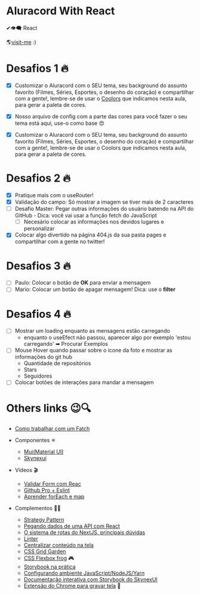 # Aluracord With React

✔👁‍🗨 React

🌎[visit-me](https://aluracord-swart.vercel.app/)
:)
# Desafios 1 🔥

- [x] Customizar o Aluracord com o SEU tema, seu background do assunto favorito (Filmes, Séries, Esportes, o desenho do coração) e compartilhar com a gente!, lembre-se de usar o [Coolors](https://coolors.co/1be7ff-6eeb83-e4ff1a-ffb800-ff5714) que indicamos nesta aula, para gerar a paleta de cores.

- [x] Nosso arquivo de config com a parte das cores para você fazer o seu tema está aqui, use-o como base 😍
- [x] Customizar o Aluracord com o SEU tema, seu background do assunto favorito (Filmes, Séries, Esportes, o desenho do coração) e compartilhar com a gente!, lembre-se de usar o Coolors que indicamos nesta aula, para gerar a paleta de cores.
# Desafios 2 🔥
- [x] Pratique mais com o useRouter!
- [x] Validação do campo: Só mostrar a imagem se tiver mais de 2 caracteres
- [ ] Desafio Master: Pegar outras informações do usuário batendo na API do GitHub - Dica: você vai usar a função fetch do JavaScript
  - [ ] Necesário colocar as informações nos devidos lugares e personalizar
- [x] Colocar algo divertido na página 404.js da sua pasta pages e compartilhar com a gente no twitter!

# Desafios 3 🔥
- [ ] Paulo: Colocar o botão de **OK** para enviar a mensagem
- [ ] Mario: Colocar um botão de apagar mensagem! Dica: use o **filter**

# Desafios 4 🔥
- [ ] Mostrar um loading enquanto as mensagens estão carregando
  - enquanto o useEfect não passou, aparecer algo por exemplo 'estou carregando' ➡ Procurar Exemplos
- [ ] Mouse Hover quando passar sobre o icone da foto e mostrar as informações do git hub
  - Quantidade de repositórios
  - Stars
  - Seguidores
- [ ] Colocar botões de interações para mandar a mensagem
#
# Others links 😉🔍
 - [Como trabalhar com um Fatch]([https://link](https://medium.com/@omariosouto/entendendo-como-fazer-ajax-com-a-fetchapi-977ff20da3c6))
- Componentes ✳
  - [Mui(Material UI)](https://mui.com/pt/)
  - [Skynexui]([https://link](https://skynexui.dev/))
- Vídeos 🎬
  - [Validar Form com Reac]([https://link](https://www.youtube.com/watch?v=cMq6k7ymv2s))
  - [Github Pro + Eslint]([https://www.youtube.com/watch?v=yMRSDdifGW8&t=2s])
  - [Aprender forEach e map]([https://link](https://www.youtube.com/watch?v=JbzcLKiTThk))

- Complementos 🤙🏻
  - [Strategy Pattern]([https://link](https://www.youtube.com/watch?v=S-jqd6WZ7M0))
  - [Pegando dados de uma API com React]([https://link](https://www.youtube.com/watch?v=85vJXFpXLQw))
  - [O sistema de rotas do NextJS, principais dúvidas]([https://link](https://www.youtube.com/watch?v=-kVnp3fg-v4))
  - [Linter]([https://link](https://www.youtube.com/watch?v=yMRSDdifGW8))
  - [Centralizar conteúdo na tela]([https://link](https://www.youtube.com/watch?v=Cu-HP-gvggg))
  - [CSS Grid Garden]([https://link](https://cssgridgarden.com/))
  - [CSS Flexbox frog]([https://link](https://flexboxfroggy.com/)) 🎮
  - [Storybook na prática]([https://link](https://www.youtube.com/watch?v=R41_Qedrzik&t=7s))
  - [Configurando ambiente JavaScript/NodeJS/Yarn]([https://link](https://www.youtube.com/watch?v=GIz71YGzwP4))
  - [Documentação interativa com Storybook do SkynexUI]([https://link](https://storybook.skynexui.dev/?path=/story/components-box--box-component))
  - [Extensão do Chrome para gravar tela](https://chrome.google.com/webstore/detail/screencastify-screen-vide/mmeijimgabbpbgpdklnllpncmdofkcpn) 🎥
# 

